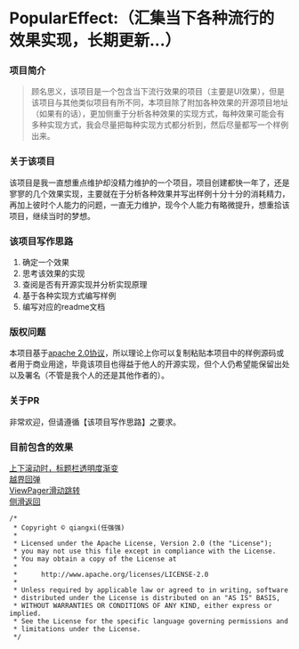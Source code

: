 # PopularEffect:（汇集当下各种流行的效果实现，长期更新...）
### 项目简介
> 顾名思义，该项目是一个包含当下流行效果的项目（主要是UI效果），但是该项目与其他类似项目有所不同，本项目除了附加各种效果的开源项目地址（如果有的话），更加侧重于分析各种效果的实现方式，每种效果可能会有多种实现方式，我会尽量把每种实现方式都分析到，然后尽量都写一个样例出来。  

### 关于该项目
该项目是我一直想重点维护却没精力维护的一个项目，项目创建都快一年了，还是寥寥的几个效果实现，主要就在于分析各种效果并写出样例十分十分的消耗精力，再加上彼时个人能力的问题，一直无力维护，现今个人能力有略微提升，想重拾该项目，继续当时的梦想。

### 该项目写作思路
1. 确定一个效果
2. 思考该效果的实现
3. 查阅是否有开源实现并分析实现原理
4. 基于各种实现方式编写样例
5. 编写对应的readme文档

### 版权问题
本项目基于[apache 2.0协议](http://www.apache.org/licenses/LICENSE-2.0)，所以理论上你可以复制粘贴本项目中的样例源码或者用于商业用途，毕竟该项目也得益于他人的开源实现，但个人仍希望能保留出处以及署名（不管是我个人的还是其他作者的）。

### 关于PR
非常欢迎，但请遵循【该项目写作思路】之要求。

### 目前包含的效果
[上下滚动时，标题栏透明度渐变](https://github.com/qiangxi/PopularEffect/blob/master/doc/%E4%B8%8A%E4%B8%8B%E6%BB%9A%E5%8A%A8%E6%97%B6%EF%BC%8C%E6%A0%87%E9%A2%98%E6%A0%8F%E9%80%8F%E6%98%8E%E5%BA%A6%E6%B8%90%E5%8F%98.md)  
[越界回弹](https://github.com/qiangxi/PopularEffect/blob/master/doc/%E8%B6%8A%E7%95%8C%E5%9B%9E%E5%BC%B9.md)  
[ViewPager滑动跳转](https://github.com/qiangxi/PopularEffect/blob/master/doc/ViewPager%E6%BB%91%E5%8A%A8%E8%B7%B3%E8%BD%AC.md)  
[侧滑返回](https://github.com/qiangxi/PopularEffect/blob/master/doc/%E4%BE%A7%E6%BB%91%E8%BF%94%E5%9B%9E.md)  






```
/*
 * Copyright © qiangxi(任强强)
 *
 * Licensed under the Apache License, Version 2.0 (the "License");
 * you may not use this file except in compliance with the License.
 * You may obtain a copy of the License at
 *
 *      http://www.apache.org/licenses/LICENSE-2.0
 *
 * Unless required by applicable law or agreed to in writing, software
 * distributed under the License is distributed on an "AS IS" BASIS,
 * WITHOUT WARRANTIES OR CONDITIONS OF ANY KIND, either express or implied.
 * See the License for the specific language governing permissions and
 * limitations under the License.
 */
```
